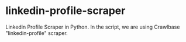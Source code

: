 # linkedin-profile-scraper
Linkedin Profile Scraper in Python. In the script, we are using Crawlbase "linkedin-profile" scraper.
